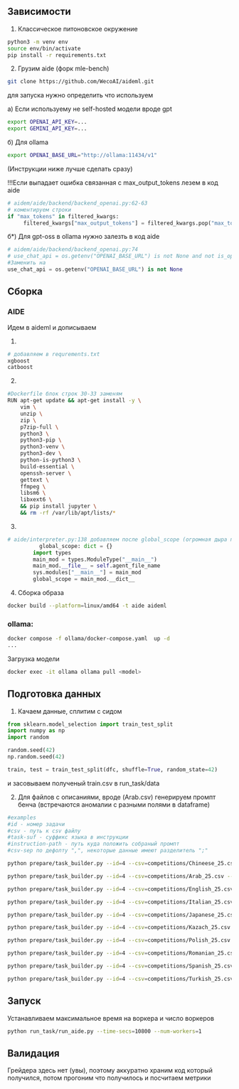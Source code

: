 ## Зависимости

1) Классическое питоновское окружение
```bash 
python3 -m venv env 
source env/bin/activate 
pip install -r requirements.txt 
``` 

2) Грузим aide (форк mle-bench)
```bash
git clone https://github.com/WecoAI/aideml.git
```
для запуска нужно определить что используем

a) Если используему не self-hosted модели вроде gpt
```bash
export OPENAI_API_KEY=...
export GEMINI_API_KEY=...
```
б) Для ollama
```bash
export OPENAI_BASE_URL="http://ollama:11434/v1"
```
(Инструкции ниже лучше сделать сразу)

!!!Если выпадает ошибка связанная с max_output_tokens лезем в код aide
```python
# aidem/aide/backend/backend_openai.py:62-63
# коментируем строки
if "max_tokens" in filtered_kwargs:
     filtered_kwargs["max_output_tokens"] = filtered_kwargs.pop("max_tokens")
```

б*) Для gpt-oss в ollama нужно залезть в код aide
```python
# aidem/aide/backend/backend_openai.py:74
# use_chat_api = os.getenv("OPENAI_BASE_URL") is not None and not is_openai_model
#Заменить на
use_chat_api = os.getenv("OPENAI_BASE_URL") is not None
```
## Сборка
### AIDE
Идем в aideml и дописываем

1) 
```bash
# добавляем в requrements.txt
xgboost
catboost
```
2) 
```bash
#Dockerfile блок строк 30-33 заменям
RUN apt-get update && apt-get install -y \
    vim \
    unzip \
    zip \
    p7zip-full \
    python3 \
    python3-pip \
    python3-venv \
    python3-dev \
    python-is-python3 \
    build-essential \
    openssh-server \
    gettext \
    ffmpeg \
    libsm6 \
    libxext6 \
    && pip install jupyter \
    && rm -rf /var/lib/apt/lists/*
```
3)
```python
# aide/interpreter.py:138 добавляем после global_scope (огромная дыра при exec без scope, нужно пул реквест отправить)
          global_scope: dict = {}
        import types
        main_mod = types.ModuleType("__main__")
        main_mod.__file__ = self.agent_file_name
        sys.modules["__main__"] = main_mod
        global_scope = main_mod.__dict__
```

4) Сборка образа
```bash
docker build --platform=linux/amd64 -t aide aideml
```

### ollama:
```bash
docker compose -f ollama/docker-compose.yaml  up -d
...
```
Загрузка модели
```bash
docker exec -it ollama ollama pull <model>
```

## Подготовка данных
1) Качаем данные, сплитим с сидом
```python
from sklearn.model_selection import train_test_split
import numpy as np
import random

random.seed(42)
np.random.seed(42)

train, test = train_test_split(dfc, shuffle=True, random_state=42)
```
и засовываем полученый train.csv в run_task/data

2) Для файлов с описаниями, вроде (Arab.csv) генерируем промпт бенча
(встречаются аномалии с разными полями в dataframe)
```bash
#examples
#id - номер задачи
#csv - путь к csv файлу
#task-suf - суффикс языка в инструкции
#instruction-path - путь куда положить собраный промпт
#csv-sep по дефолту ",", некоторые данные имеют разделитель ";"

python prepare/task_builder.py --id=4 --csv=competitions/Chineese_25.csv --task-suf="cn" --instruction-path=run_task/instructions

python prepare/task_builder.py --id=4 --csv=competitions/Arab_25.csv --task-suf="arab" --instruction-path=run_task/instructions

python prepare/task_builder.py --id=4 --csv=competitions/English_25.csv --task-suf="en" --instruction-path=run_task/instructions

python prepare/task_builder.py --id=4 --csv=competitions/Italian_25.csv --task-suf="it" --instruction-path=run_task/instructions

python prepare/task_builder.py --id=4 --csv=competitions/Japanese_25.csv --task-suf="jp" --instruction-path=run_task/instructions

python prepare/task_builder.py --id=4 --csv=competitions/Kazach_25.csv --task-suf="kz" --instruction-path=run_task/instructions

python prepare/task_builder.py --id=4 --csv=competitions/Polish_25.csv --task-suf="pl" --instruction-path=run_task/instructions

python prepare/task_builder.py --id=4 --csv=competitions/Romanian_25.csv --task-suf="ro" --instruction-path=run_task/instructions

python prepare/task_builder.py --id=4 --csv=competitions/Spanish_25.csv --task-suf="es" --instruction-path=run_task/instructions

python prepare/task_builder.py --id=4 --csv=competitions/Turkish_25.csv --task-suf="tr" --instruction-path=run_task/instructions
```

## Запуск
Устанавливаем максимальное время на воркера и число воркеров
```bash
python run_task/run_aide.py --time-secs=10800 --num-workers=1
```

## Валидация
Грейдера здесь нет (увы), поэтому аккуратно храним код который получился, потом прогоним что получилось и посчитаем метрики